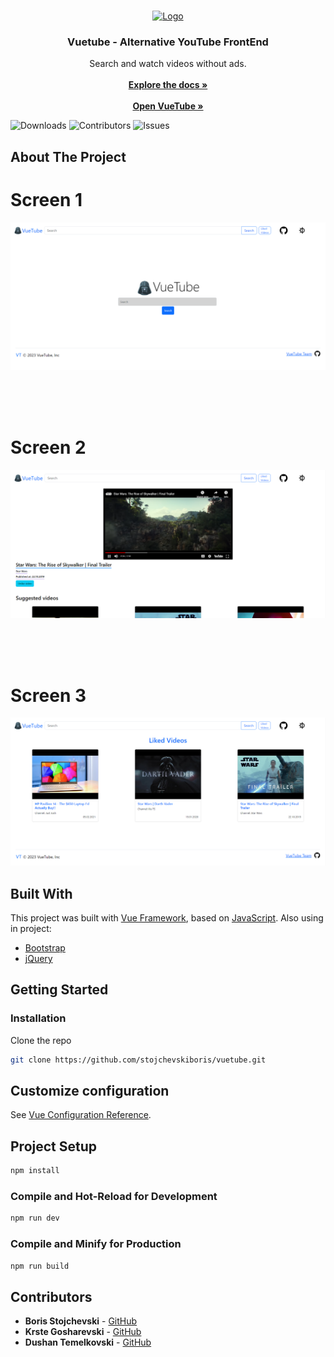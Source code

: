 <br/>
<p align="center">
  <a href="https://github.com/stojchevskiboris/vuetube">
    <img src="public/favicon.ico" alt="Logo" width="80" height="80">
  </a>

  <h3 align="center">Vuetube - Alternative YouTube FrontEnd</h3>

  <p align="center">
    Search and watch videos without ads.
    <br/>
    <br/>
    <a href="https://vuejs.org/"><strong>Explore the docs »</strong></a>
    <br/>
    <br/>
    <a href="https://vuetube-t7xj.onrender.com/"><strong>Open VueTube »</strong></a>
  </p>
</p>

![Downloads](https://img.shields.io/github/downloads/stojchevskiboris/vuetube/total) ![Contributors](https://img.shields.io/github/contributors/stojchevskiboris/vuetube?color=dark-green) ![Issues](https://img.shields.io/github/issues/stojchevskiboris/vuetube)

## About The Project
<h1>Screen 1</h1>

![Screen Shot 1](public//scr1.png)

<br><br><br>

<h1>Screen 2</h1>

![Screen Shot 2](public//scr2.png)

<br><br><br>

<h1>Screen 3</h1>

![Screen Shot 3](public//scr3.png)

## Built With

This project was built with <a href='https://vuejs.org/'>Vue Framework</a>, based on <a href='https://devdocs.io/javascript/'>JavaScript</a>.
Also using in project:
<ul>
  <li><a href='https://getbootstrap.com/'>Bootstrap</a></li>
  <li><a href='https://jquery.com/'>jQuery</a></li>
</ul>

## Getting Started


### Installation
Clone the repo

```sh
git clone https://github.com/stojchevskiboris/vuetube.git
```


## Customize configuration

See [Vue Configuration Reference](https://vuejs.org/).

## Project Setup

```sh
npm install
```

### Compile and Hot-Reload for Development

```sh
npm run dev
```

### Compile and Minify for Production

```sh
npm run build
```


## Contributors

* **Boris Stojchevski** - [GitHub](https://github.com/stojchevskiboris/)
* **Krste Gosharevski** - [GitHub](https://github.com/krstegosharevski/)
* **Dushan Temelkovski** - [GitHub](https://github.com/DusanTemelkovski/)
